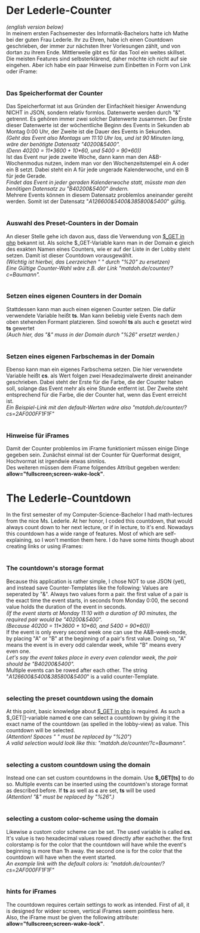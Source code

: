<h1>Der Lederle-Counter</h1>
<i>(english version below)</i><br>
In meinem ersten Fachsemester des Informatik-Bachelors hatte ich Mathe bei der guten Frau Lederle. 
Ihr zu Ehren, habe ich einen Countdown geschrieben, der immer zur nächsten Ihrer Vorlesungen zählt, und von dortan zu ihrem Ende.
Mittlerweile gibt es für das Tool ein weites skillset. Die meisten Features sind selbsterklärend, daher möchte ich nicht auf sie eingehen. 
Aber ich habe ein paar Hinweise zum Einbetten in Form von Link oder iFrame:
<br><br>
<h3>Das Speicherformat der Counter</h3>
Das Speicherformat ist aus Gründen der Einfachkeit hiesiger Anwendung NICHT in JSON, sondern relativ formlos.
Datenwerte werden durch "&" getrennt. Es gehören immer zwei solcher Datenwerte zusammen.
Der Erste dieser Datenwerte ist der wöchentliche Beginn des Events in Sekunden ab Montag 0:00 Uhr,
der Zweite ist die Dauer des Events in Sekunden.
<br><i>(Geht das Event also Montags um 11:10 Uhr los, und ist 90 Minuten lang, wäre der benötigte Datensatz "40200&5400". 
<br>(Denn 40200 = 11*3600 + 10*60, und 5400 = 90*60))</i>
<br>Ist das Event nur jede zweite Woche, dann kann man den A&B-Wochenmodus nutzen, indem man vor den Wochenzeitstempel ein A oder ein B setzt.
Dabei steht ein A für jede ungerade Kalenderwoche, und ein B für jede Gerade.
<br><i>Findet das Event in jeder geraden Kalenderwoche statt, müsste man den benötigen Datensatz zu "B40200&5400" ändern.</i>
<br>Mehrere Events können in diesem Datensatz problemlos aneinander gereiht werden. Somit ist der Datensatz "<i>A126600&5400&385800&5400</i>" gültig.
<br><br>
<h3>Auswahl des Preset-Counters in der Domain</h3>
An dieser Stelle gehe ich davon aus, dass die Verwendung von <a href=https://www.w3schools.com/php/php_superglobals_get.asp>$_GET in php</a> bekannt ist.
Als solche $_GET-Variable kann man in der Domain <b>c</b> gleich des exakten Namen eines Counters, wie er auf der Liste in der Lobby steht setzen. 
Damit ist dieser Countdown vorausgewählt.
<br><i>(Wichtig ist hierbei, das Leerzeichen " " durch "%20" zu ersetzen)
<br>Eine Gültige Counter-Wahl wäre z.B. der Link "matdoh.de/counter/?c=Baumann".</i>
<br><br>
<h3>Setzen eines eigenen Counters in der Domain</h3>
Stattdessen kann man auch einen eigenen Counter setzen. Die dafür verwendete Variable heißt <b>ts</b>. 
Man kann beliebig viele Events nach dem oben stehenden Formant platzieren.
Sind sowohl <b>ts</b> als auch <b>c</b> gesetzt wird <b>ts</b> gewertet
<br><i>(Auch hier, das "&" muss in der Domain durch "%26" ersetzt werden.)</i>
<br><br>
<h3>Setzen eines eigenen Farbschemas in der Domain</h3>
Ebenso kann man ein eigenes Farbschema setzen. Die hier verwendete Variable heißt <b>cs</b>.
als Wert folgen zwei Hexadezimalwerte direkt aneinander geschrieben.
Dabei steht der Erste für die Farbe, die der Counter haben soll, solange das Event mehr als eine Stunde entfernt ist.
Der Zweite steht entsprechend für die Farbe, die der Counter hat, wenn das Event erreicht ist.
<br><i>Ein Beispiel-Link mit den default-Werten wäre also "matdoh.de/counter/?cs=2AF000FF1F1F"</i>
<br><br>
<h3>Hinweise für iFrames</h3>
Damit der Counter problemlos im iFrame funktioniert müssen einige Dinge gegeben sein. 
Zunächst einmal ist der Counter für Querformat designt, Hochvormat ist irgendwie etwas sinnlos.<br>
Des weiteren müssen dem iFrame folgendes Attribut gegeben werden: <b>allow="fullscreen;screen-wake-lock"</b>.

<h1>The Lederle-Countdown</h1>
In the first semester of my Computer-Science-Bachelor I had math-lectures from the nice Ms. Lederle. 
At her honor, I coded this countdown, that would always count down to her next lecture, or if in lecture, to it's end.
Nowadays this countdown has a wide range of features. Most of which are self-explaining, so I won't mention them here.
I do have some hints though about creating links or using iFrames:
<br><br>
<h3>The countdown's storage format</h3>
Because this application is rather simple, I chose NOT to use JSON (yet), and instead save Counter-Templates like the following:
Values are seperated by "&". Always two values form a pair.
the first value of a pair is the exact time the event starts, in seconds from Monday 0:00,
the second value holds the duration of the event in seconds.
<br><i>(If the event starts at Monday 11:10 with a duration of 90 minutes, the required pair would be "40200&5400". 
<br>(Because 40200 = 11*3600 + 10*60, and 5400 = 90*60))</i>
<br>If the event is only every second week one can use the A&B-week-mode, by placing "A" or "B" at the beginning of a pair's first value.
Doing so, "A" means the event is in every odd calendar week, while "B" means every even one.
<br><i>Let's say the event takes place in every even calendar week, the pair should be "B40200&5400".</i>
<br>Multiple events can be rowed after each other. The string "<i>A126600&5400&385800&5400</i>" is a valid counter-Template.
<br><br>
<h3>selecting the preset countdown using the domain</h3>
At this point, basic knowledge about <a href=https://www.w3schools.com/php/php_superglobals_get.asp>$_GET in php</a> is required.
As such a $_GET[]-variable named <b>c</b> one can select a countdown by giving it the exact name of the countdown (as spelled in the lobby-view) as value. 
This countdown will be selected.
<br><i>(Attention! Spaces " " must be replaced by "%20")
<br>A valid selection would look like this: "matdoh.de/counter/?c=Baumann".</i>
<br><br>
<h3>selecting a custom countdown using the domain</h3>
Instead one can set custom countdowns in the domain. Use <b>$_GET[ts]</b> to do so. 
Multiple events can be inserted using the countdown's storage format as described before.
If <b>ts</b> as well as <b>c</b> are set, <b>ts</b> will be used
<br><i>(Attention! "&" must be replaced by "%26".)</i>
<br><br>
<h3>selecting a custom color-scheme using the domain</h3>
Likewise a custom color scheme can be set. The used variable is called <b>cs</b>.
It's value is two hexadecimal values rowed directly after eachother.
the first colorstamp is for the color that the countdown will have while the event's beginning is more than 1h away.
the second one is for the color that the countdown will have when the event started.
<br><i>An example link with the default colors is: "matdoh.de/counter/?cs=2AF000FF1F1F"</i>
<br><br>
<h3>hints for iFrames</h3>
The countdown requires certain settings to work as intended.
First of all, it is designed for wideer screen, vertical iFrames seem pointless here.<br>
Also, the iFrame must be given the following attribute: <b>allow="fullscreen;screen-wake-lock"</b>.